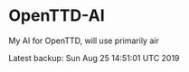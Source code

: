 # OpenTTD-AI
My AI for OpenTTD, will use primarily air

Latest backup: Sun Aug 25 14:51:01 UTC 2019
